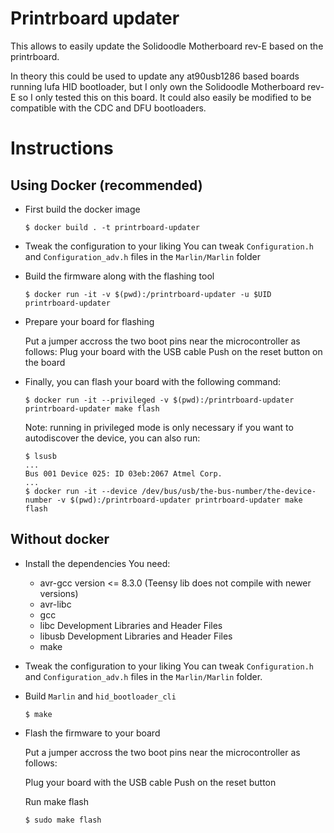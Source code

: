 # Printrboard updater

This allows to easily update the Solidoodle Motherboard rev-E based on the
printrboard.

In theory this could be used to update any at90usb1286 based boards running
lufa HID bootloader, but I only own the Solidoodle Motherboard rev-E so I only
tested this on this board. It could also easily be modified to be compatible
with the CDC and DFU bootloaders.

# Instructions

## Using Docker (recommended)

* First build the docker image
  ```
  $ docker build . -t printrboard-updater
  ```

* Tweak the configuration to your liking
  You can tweak `Configuration.h` and `Configuration_adv.h` files in the
  `Marlin/Marlin` folder

* Build the firmware along with the flashing tool
  ```
  $ docker run -it -v $(pwd):/printrboard-updater -u $UID printrboard-updater
  ```

* Prepare your board for flashing

  Put a jumper accross the two boot pins near the microcontroller as follows:
  Plug your board with the USB cable
  Push on the reset button on the board

* Finally, you can flash your board with the following command:
  ```
  $ docker run -it --privileged -v $(pwd):/printrboard-updater printrboard-updater make flash
  ```

  Note: running in privileged mode is only necessary if you want to
  autodiscover the device, you can also run:
  ```
  $ lsusb
  ...
  Bus 001 Device 025: ID 03eb:2067 Atmel Corp.
  ...
  $ docker run -it --device /dev/bus/usb/the-bus-number/the-device-number -v $(pwd):/printrboard-updater printrboard-updater make flash
  ```

## Without docker

* Install the dependencies
  You need:
  * avr-gcc version <= 8.3.0 (Teensy lib does not compile with newer versions)
  * avr-libc
  * gcc
  * libc Development Libraries and Header Files
  * libusb Development Libraries and Header Files
  * make

* Tweak the configuration to your liking
  You can tweak `Configuration.h` and `Configuration_adv.h` files in the
  `Marlin/Marlin` folder.

* Build `Marlin` and `hid_bootloader_cli`
  ```
  $ make
  ```

* Flash the firmware to your board

  Put a jumper accross the two boot pins near the microcontroller as follows:

  Plug your board with the USB cable
  Push on the reset button

  Run make flash
  ```
  $ sudo make flash
  ```
